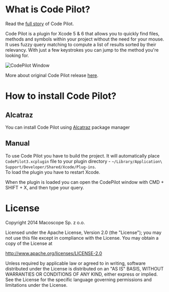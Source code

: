 What is Code Pilot?
===================

Read the [full story](http://macoscope.com/blog/the-story-of-code-pilot/) of Code Pilot.

Code Pilot is a plugin for Xcode 5 & 6 that allows you to quickly find files, methods and symbols within your project without the need for your mouse. 
It uses fuzzy query matching to compute a list of results sorted by their relevancy. With just a few keystrokes you can jump to the method you're looking for.

![CodePilot Window](https://github.com/macoscope/CodePilot/raw/master/Screenshots/CodePilot_01.png "CodePilot Window")

More about original Code Pilot release [here](http://codepilot.cc/).

How to install Code Pilot?
==========================

## Alcatraz

You can install Code Pilot using [Alcatraz](http://alcatraz.io) package manager

## Manual

To use Code Pilot you have to build the project. It will automatically place `CodePilot3.xcplugin` file to your plugin directory - `~/Library/Application\ Support/Developer/Shared/Xcode/Plug-ins`.  
To load the plugin you have to restart Xcode.

When the plugin is loaded you can open the CodePilot window with CMD + SHIFT + X, and then type your query.

License
=======

Copyright 2014 Macoscope Sp. z o.o.

Licensed under the Apache License, Version 2.0 (the "License"); you may not use this file except in compliance with the License. You may obtain a copy of the License at

http://www.apache.org/licenses/LICENSE-2.0

Unless required by applicable law or agreed to in writing, software distributed under the License is distributed on an "AS IS" BASIS, WITHOUT WARRANTIES OR CONDITIONS OF ANY KIND, either express or implied. See the License for the specific language governing permissions and limitations under the License.
